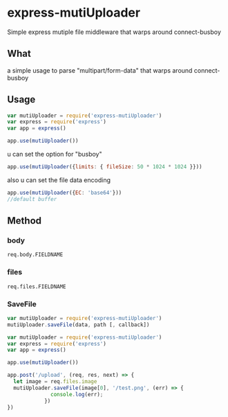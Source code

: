 # express-mutiUploader
Simple express mutiple file middleware that warps around connect-busboy

## What
a simple usage to parse "multipart/form-data" that warps around connect-busboy

## Usage

```js
var mutiUploader = require('express-mutiUploader')
var express = require('express')
var app = express()

app.use(mutiUploader())
```
u can set the option for "busboy"
```js
app.use(mutiUploader({limits: { fileSize: 50 * 1024 * 1024 }}))
```
also u can set the file data encoding
```js
app.use(mutiUploader({EC: 'base64'}))
//default buffer
```

## Method

### body

```
req.body.FIELDNAME
```

### files

```
req.files.FIELDNAME
```

### SaveFile

```js
var mutiUploader = require('express-mutiUploader')
mutiUploader.saveFile(data, path [, callback])

```

```js
var mutiUploader = require('express-mutiUploader')
var express = require('express')
var app = express()

app.use(mutiUploader())

app.post('/upload', (req, res, next) => {
  let image = req.files.image
  mutiUploader.saveFile(image[0], '/test.png', (err) => {
              console.log(err);
            })
})
```
